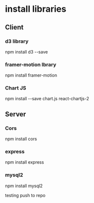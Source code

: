 # install libraries

## Client

### d3 library

npm install d3 --save

### framer-motion lbrary

npm install framer-motion

### Chart JS

npm install --save chart.js react-chartjs-2

## Server

### Cors

npm install cors

### express

npm install express

### mysql2

npm install mysql2

testing push to repo
